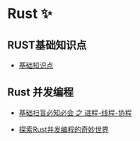 # Rust ✨

## RUST基础知识点

- [基础知识点](/Rust/basepoint.md)

## Rust 并发编程

- [基础扫盲必知必会 之 进程-线程-协程](/Rust/concurrency/base.md)

- [探索Rust并发编程的奇妙世界](/Rust/concurrency/concurrency.md)



# 